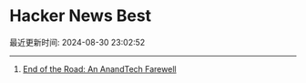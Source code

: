 # Hacker News Best

最近更新时间: 2024-08-30 23:02:52

--- 
1. [End of the Road: An AnandTech Farewell](https://www.anandtech.com/show/21542/end-of-the-road-an-anandtech-farewell) 
